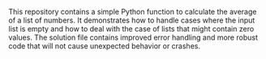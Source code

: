 This repository contains a simple Python function to calculate the average of a list of numbers. It demonstrates how to handle cases where the input list is empty and how to deal with the case of lists that might contain zero values. The solution file contains improved error handling and more robust code that will not cause unexpected behavior or crashes. 